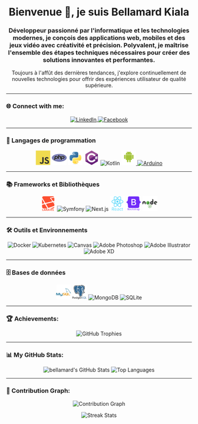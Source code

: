 
<h1 align="center">Bienvenue 👋, je suis Bellamard Kiala</h1>
<h3 align="center">Développeur passionné par l'informatique et les technologies modernes, je conçois des applications web, mobiles et des jeux vidéo avec créativité et précision. Polyvalent, je maîtrise l'ensemble des étapes techniques nécessaires pour créer des solutions innovantes et performantes.</h3>

<p align="center">Toujours à l'affût des dernières tendances, j'explore continuellement de nouvelles technologies pour offrir des expériences utilisateur de qualité supérieure.</p>

---

### 🌐 Connect with me:
<p align="center">
  <a href="https://linkedin.com/in/bellamard-kiala" target="blank">
    <img align="center" src="https://raw.githubusercontent.com/rahuldkjain/github-profile-readme-generator/master/src/images/icons/Social/linked-in-alt.svg" alt="LinkedIn" height="30" width="40" />
  </a>
  <a href="https://facebook.com/bellamard.kiala" target="blank">
    <img align="center" src="https://raw.githubusercontent.com/rahuldkjain/github-profile-readme-generator/master/src/images/icons/Social/facebook.svg" alt="Facebook" height="30" width="40" />
  </a>
</p>

---

### 🔷 Langages de programmation
<p align="center">
  <img src="https://raw.githubusercontent.com/devicons/devicon/master/icons/javascript/javascript-original.svg" alt="JavaScript" width="40" height="40"/>
  <img src="https://raw.githubusercontent.com/devicons/devicon/master/icons/php/php-original.svg" alt="PHP" width="40" height="40"/>
  <img src="https://raw.githubusercontent.com/devicons/devicon/master/icons/python/python-original.svg" alt="Python" width="40" height="40"/>
  <img src="https://raw.githubusercontent.com/devicons/devicon/master/icons/csharp/csharp-original.svg" alt="C#" width="40" height="40"/>
  <img src="https://cdn.worldvectorlogo.com/logos/kotlinlang-icon.svg" alt="Kotlin" width="40" height="40"/>
  <a href="https://developer.android.com" target="_blank" rel="noreferrer">
    <img src="https://raw.githubusercontent.com/devicons/devicon/master/icons/android/android-original-wordmark.svg" alt="Android" width="40" height="40"/>
  </a>
  <a href="https://www.arduino.cc/" target="_blank" rel="noreferrer">
    <img src="https://cdn.worldvectorlogo.com/logos/arduino-1.svg" alt="Arduino" width="40" height="40"/>
  </a>
</p>

---

### 📚 Frameworks et Bibliothèques
<p align="center">
  <img src="https://raw.githubusercontent.com/devicons/devicon/master/icons/laravel/laravel-plain-wordmark.svg" alt="Laravel" width="40" height="40"/>
  <img src="https://cdn.worldvectorlogo.com/logos/symfony.svg" alt="Symfony" width="40" height="40"/>
  <img src="https://cdn.worldvectorlogo.com/logos/nextjs-2.svg" alt="Next.js" width="40" height="40"/>
  <img src="https://raw.githubusercontent.com/devicons/devicon/master/icons/react/react-original-wordmark.svg" alt="React" width="40" height="40"/>
  <img src="https://raw.githubusercontent.com/devicons/devicon/master/icons/bootstrap/bootstrap-plain-wordmark.svg" alt="Bootstrap" width="40" height="40"/>
  <img src="https://raw.githubusercontent.com/devicons/devicon/master/icons/nodejs/nodejs-original-wordmark.svg" alt="Node.js" width="40" height="40"/>
</p>

---

### 🛠️ Outils et Environnements
<p align="center">
  <img src="https://cdn.worldvectorlogo.com/logos/docker.svg" alt="Docker" width="40" height="40"/>
  <img src="https://cdn.worldvectorlogo.com/logos/kubernetes.svg" alt="Kubernetes" width="40" height="40"/>
  <img src="https://cdn.worldvectorlogo.com/logos/canvas.svg" alt="Canvas" width="40" height="40"/>
  <img src="https://cdn.worldvectorlogo.com/logos/photoshop-cc.svg" alt="Adobe Photoshop" width="40" height="40"/>
  <img src="https://cdn.worldvectorlogo.com/logos/illustrator-cc.svg" alt="Adobe Illustrator" width="40" height="40"/>
  <img src="https://cdn.worldvectorlogo.com/logos/adobe-xd.svg" alt="Adobe XD" width="40" height="40"/>
</p>

---

### 🗄️ Bases de données
<p align="center">
  <img src="https://raw.githubusercontent.com/devicons/devicon/master/icons/mysql/mysql-original-wordmark.svg" alt="MySQL" width="40" height="40"/>
  <img src="https://raw.githubusercontent.com/devicons/devicon/master/icons/postgresql/postgresql-original-wordmark.svg" alt="PostgreSQL" width="40" height="40"/>
  <img src="https://cdn.worldvectorlogo.com/logos/mongodb-icon-1.svg" alt="MongoDB" width="40" height="40"/>
  <img src="https://cdn.worldvectorlogo.com/logos/sqlite.svg" alt="SQLite" width="40" height="40"/>
</p>

---

### 🏆 Achievements:
<p align="center">
  <img src="https://github-profile-trophy.vercel.app/?username=bellamard&theme=radical&no-frame=true&column=3&margin-w=15" alt="GitHub Trophies" />
</p>

---

### 📊 My GitHub Stats:
<p align="center">
  <img src="https://github-readme-stats.vercel.app/api?username=bellamard&show_icons=true&theme=radical" alt="bellamard's GitHub Stats" />
  <img src="https://github-readme-stats.vercel.app/api/top-langs?username=bellamard&layout=compact&theme=radical" alt="Top Languages" />
</p>

---

### 🌱 Contribution Graph:
<p align="center">
  <img src="https://activity-graph.herokuapp.com/graph?username=bellamard&theme=react-dark&hide_border=true" alt="Contribution Graph" />
</p>

<p align="center">
  <img src="https://github-readme-streak-stats.herokuapp.com/?user=bellamard&theme=radical" alt="Streak Stats" />
</p>

